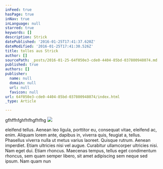 ```yaml
---
inFeed: true
hasPage: true
inNav: true
inLanguage: null
starred: true
keywords: []
description: Strick
datePublished: '2016-01-25T17:41:37.620Z'
dateModified: '2016-01-25T17:41:30.526Z'
title: tolles aus Strick
author: []
sourcePath: _posts/2016-01-25-64f050e3-cde0-4404-85bd-037800948074.md
published: true
authors: []
publisher:
  name: null
  domain: null
  url: null
  favicon: null
url: 64f050e3-cde0-4404-85bd-037800948074/index.html
_type: Article

---
```

gfhffhfghfhfhgfhfhg
![](https://s3-us-west-2.amazonaws.com/the-grid-img/p/c4b74f2d517d00e67d80a78f66946b160cab5886.jpg)

eleifend tellus. Aenean leo ligula, porttitor eu, consequat vitae, 
eleifend ac, enim. Aliquam lorem ante, dapibus in, viverra quis, feugiat
a, tellus. Phasellus viverra nulla ut metus varius laoreet. Quisque 
rutrum. Aenean imperdiet. Etiam ultricies nisi vel augue. Curabitur 
ullamcorper ultricies nisi. Nam eget dui.
Etiam rhoncus. Maecenas tempus, tellus eget condimentum rhoncus, sem 
quam semper libero, sit amet adipiscing sem neque sed ipsum. Nam quam 
nun